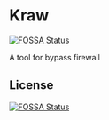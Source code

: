 # Kraw
[![FOSSA Status](https://app.fossa.com/api/projects/git%2Bgithub.com%2Faw83%2Fkraw.svg?type=shield)](https://app.fossa.com/projects/git%2Bgithub.com%2Faw83%2Fkraw?ref=badge_shield)

A tool for bypass firewall


## License
[![FOSSA Status](https://app.fossa.com/api/projects/git%2Bgithub.com%2Faw83%2Fkraw.svg?type=large)](https://app.fossa.com/projects/git%2Bgithub.com%2Faw83%2Fkraw?ref=badge_large)